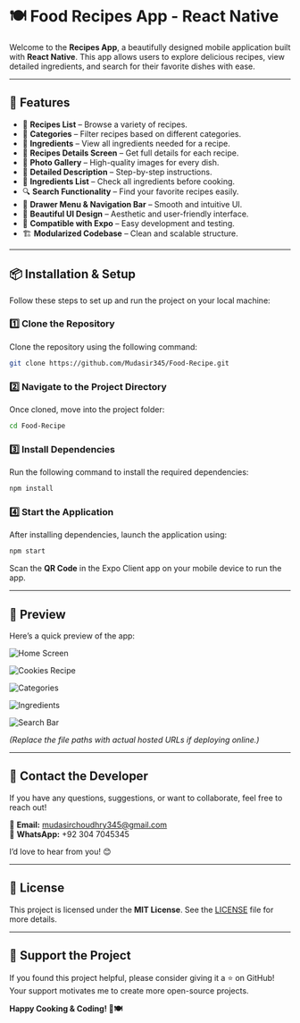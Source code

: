 # 🍽️ Food Recipes App - React Native

Welcome to the **Recipes App**, a beautifully designed mobile application built with **React Native**. This app allows users to explore delicious recipes, view detailed ingredients, and search for their favorite dishes with ease.

---

## 🚀 Features

- 📖 **Recipes List** – Browse a variety of recipes.
- 📂 **Categories** – Filter recipes based on different categories.
- 🥘 **Ingredients** – View all ingredients needed for a recipe.
- 📜 **Recipes Details Screen** – Get full details for each recipe.
- 📸 **Photo Gallery** – High-quality images for every dish.
- 📝 **Detailed Description** – Step-by-step instructions.
- 🛒 **Ingredients List** – Check all ingredients before cooking.
- 🔍 **Search Functionality** – Find your favorite recipes easily.
- 📌 **Drawer Menu & Navigation Bar** – Smooth and intuitive UI.
- 🎨 **Beautiful UI Design** – Aesthetic and user-friendly interface.
- 📱 **Compatible with Expo** – Easy development and testing.
- 🏗️ **Modularized Codebase** – Clean and scalable structure.

---

## 📦 Installation & Setup

Follow these steps to set up and run the project on your local machine:

### 1️⃣ Clone the Repository
Clone the repository using the following command:

```bash
git clone https://github.com/Mudasir345/Food-Recipe.git
```

### 2️⃣ Navigate to the Project Directory
Once cloned, move into the project folder:

```bash
cd Food-Recipe
```

### 3️⃣ Install Dependencies
Run the following command to install the required dependencies:

```bash
npm install
```

### 4️⃣ Start the Application
After installing dependencies, launch the application using:

```bash
npm start
```

Scan the **QR Code** in the Expo Client app on your mobile device to run the app.

---

## 🎥 Preview

Here’s a quick preview of the app:

![Home Screen](C:/Users/Mudasir%20Choudhry/Desktop/Recipe/assets/food%20recipe%20home.jpg)

![Cookies Recipe](C:/Users/Mudasir%20Choudhry/Desktop/Recipe/assets/food%20recipe%20cookies.jpg)

![Categories](C:/Users/Mudasir%20Choudhry/Desktop/Recipe/assets/food%20recipe%20catageries.jpg)

![Ingredients](C:/Users/Mudasir%20Choudhry/Desktop/Recipe/assets/food%20recipe%20ingridients.jpg)

![Search Bar](C:/Users/Mudasir%20Choudhry/Desktop/Recipe/assets/food%20recipe%20searchbar.jpg)

*(Replace the file paths with actual hosted URLs if deploying online.)*

---

## 🤝 Contact the Developer

If you have any questions, suggestions, or want to collaborate, feel free to reach out!

📧 **Email:** mudasirchoudhry345@gmail.com  
📱 **WhatsApp:** +92 304 7045345  

I’d love to hear from you! 😊

---

## 📜 License

This project is licensed under the **MIT License**. See the [LICENSE](LICENSE) file for more details.

---

## 🌟 Support the Project

If you found this project helpful, please consider giving it a ⭐ on GitHub! Your support motivates me to create more open-source projects.

**Happy Cooking & Coding! 🚀🍽️**

